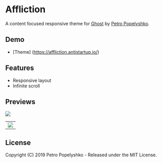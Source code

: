 # Affliction
A content focused responsive theme for [Ghost](https://github.com/tryghost/ghost/) by [Petro Popelyshko](https://antistartup.io).

## Demo

* [Theme] (https://affliction.antistartup.io/)

## Features

* Responsive layout
* Infinite scroll

## Previews


<table>
<tr>
<img src="https://media.giphy.com/media/j6ZkUYpYWtJPsRLTaD/giphy.gif" />
</td>
<td valign="top">
<img src="https://media.giphy.com/media/lp6yyttODJfQYmVJKk/giphy.gif" />
</td>
</tr>
</table>

## License

Copyright (C) 2019 Petro Popelyshko - Released under the MIT License.
